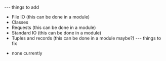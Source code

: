 --- things to add
+ File IO (this can be done in a module)
+ Classes
+ Requests (this can be done in a module)
+ Standard IO (this can be done in a module)
+ Tuples and records (this can be done in a module maybe?)
--- things to fix
- none currently
